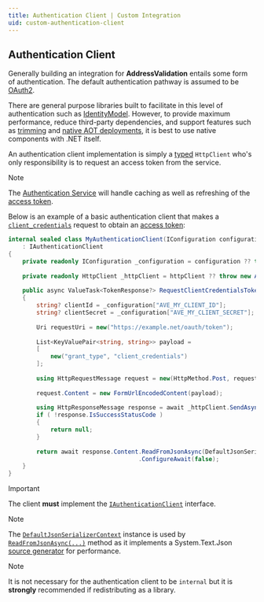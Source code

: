 ```yaml
---
title: Authentication Client | Custom Integration
uid: custom-authentication-client
---
```


## Authentication Client

Generally building an integration for **AddressValidation** entails some form of authentication. The default authentication pathway is assumed to be [OAuth2](https://oauth.net/2/).

There are general purpose libraries built to facilitate in this level of authentication such as [IdentityModel](https://github.com/IdentityModel/IdentityModel).
However, to provide maximum performance, reduce third-party dependencies, and support features such as [trimming](https://learn.microsoft.com/en-us/dotnet/core/deploying/trimming/prepare-libraries-for-trimming) and [native AOT deployments](https://learn.microsoft.com/en-us/dotnet/core/deploying/native-aot/), it is
best to use native components with .NET itself.

An authentication client implementation is simply a [typed](https://learn.microsoft.com/en-us/dotnet/architecture/microservices/implement-resilient-applications/use-httpclientfactory-to-implement-resilient-http-requests#how-to-use-typed-clients-with-ihttpclientfactory) `HttpClient` who's only responsibility is to request an access token from the service. 

> [!NOTE]
> The [Authentication Service](xref:custom-authentication-service) will handle caching as well as refreshing of the [access token](https://oauth.net/2/access-tokens/).

Below is an example of a basic authentication client that makes a [`client_credentials`](https://www.oauth.com/oauth2-servers/access-tokens/client-credentials/) request to obtain an [access token](https://oauth.net/2/access-tokens/):

```csharp
internal sealed class MyAuthenticationClient(IConfiguration configuration, HttpClient client)
    : IAuthenticationClient
{
    private readonly IConfiguration _configuration = configuration ?? throw new ArgumentNullException(nameof(configuration));
    
    private readonly HttpClient _httpClient = httpClient ?? throw new ArgumentNullException(nameof(httpClient));
    
    public async ValueTask<TokenResponse?> RequestClientCredentialsTokenAsync(CancellationToken cancellationToken = default)
    {
        string? clientId = _configuration["AVE_MY_CLIENT_ID"];
        string? clientSecret = _configuration["AVE_MY_CLIENT_SECRET"];
        
        Uri requestUri = new("https://example.net/oauth/token");
        
        List<KeyValuePair<string, string>> payload =
        [
            new("grant_type", "client_credentials")
        ];
        
        using HttpRequestMessage request = new(HttpMethod.Post, requestUri);
        
        request.Content = new FormUrlEncodedContent(payload);
        
        using HttpResponseMessage response = await _httpClient.SendAsync(request, cancellationToken).ConfigureAwait(false);
        if ( !response.IsSuccessStatusCode )
        {
            return null;
        }
        
        return await response.Content.ReadFromJsonAsync(DefaultJsonSerializerContext.Default.TokenResponse, cancellationToken)
                                     .ConfigureAwait(false);
    }
}

```

> [!IMPORTANT]
> The client **must** implement the [`IAuthenticationClient`](xref:Visus.AddressValidation.Http.IAuthenticationClient) interface.

> [!NOTE]
> The [`DefaultJsonSerializerContext`](xref:Visus.AddressValidation.Serialization.Json.DefaultJsonSerializerContext) instance is used by [`ReadFromJsonAsync(...)`](https://learn.microsoft.com/en-us/dotnet/api/system.net.http.json.httpcontentjsonextensions.readfromjsonasync) method 
> as it implements a System.Text.Json [source generator](https://learn.microsoft.com/en-us/dotnet/standard/serialization/system-text-json/source-generation) for performance.

> [!NOTE]
> It is not necessary for the authentication client to be `internal` but it is **strongly** recommended if redistributing as a library.